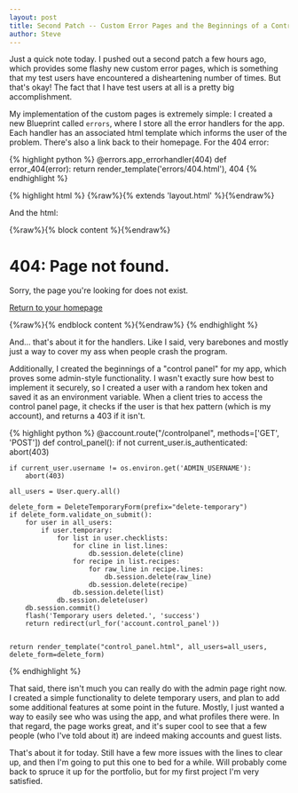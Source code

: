 ```yaml
---
layout: post
title: Second Patch -- Custom Error Pages and the Beginnings of a Control Panel
author: Steve
---
```


Just a quick note today. I pushed out a second patch a few hours ago, which provides some flashy new custom error pages, which is something that my test users have encountered a disheartening number of times. But that's okay! The fact that I have test users at all is a pretty big accomplishment.

My implementation of the custom pages is extremely simple: I created a new Blueprint called `errors`, where I store all the error handlers for the app. Each handler has an associated html template which informs the user of the problem. There's also a link back to their homepage. For the 404 error:

{% highlight python %}
@errors.app_errorhandler(404)
def error_404(error):
    return render_template('errors/404.html'), 404
{% endhighlight %}

{% highlight html %}
{%raw%}{% extends 'layout.html' %}{%endraw%}

And the html:

{%raw%}{% block content %}{%endraw%}
<div class="card my-4">
    <div class="card-body">
        <h1>404: Page not found.</h1>
        <p>Sorry, the page you're looking for does not exist. </p>
        <p><a href="{{url_for('main.home')}}">Return to your homepage</a></p>
    </div>
</div>
{%raw%}{% endblock content %}{%endraw%}
{% endhighlight %}

And... that's about it for the handlers. Like I said, very barebones and mostly just a way to cover my ass when people crash the program.

Additionally, I created the beginnings of a "control panel" for my app, which proves some admin-style functionality. I wasn't exactly sure how best to implement it securely, so I created a user with a random hex token and saved it as an environment variable. When a client tries to access the control panel page, it checks if the user is that hex pattern (which is my account), and returns a 403 if it isn't.

{% highlight python %}
@account.route("/controlpanel", methods=['GET', 'POST'])
def control_panel():
    if not current_user.is_authenticated:
        abort(403)

    if current_user.username != os.environ.get('ADMIN_USERNAME'):
        abort(403)

    all_users = User.query.all()

    delete_form = DeleteTemporaryForm(prefix="delete-temporary")
    if delete_form.validate_on_submit():
        for user in all_users:
            if user.temporary:
                for list in user.checklists:
                    for cline in list.lines:
                        db.session.delete(cline)
                    for recipe in list.recipes:
                        for raw_line in recipe.lines:
                            db.session.delete(raw_line)
                        db.session.delete(recipe)
                    db.session.delete(list)
                db.session.delete(user)
        db.session.commit()
        flash('Temporary users deleted.', 'success')
        return redirect(url_for('account.control_panel'))


    return render_template("control_panel.html", all_users=all_users, delete_form=delete_form)

{% endhighlight %}

That said, there isn't much you can really do with the admin page right now. I created a simple functionality to delete temporary users, and plan to add some additional features at some point in the future. Mostly, I just wanted a way to easily see who was using the app, and what profiles there were. In that regard, the page works great, and it's super cool to see that a few people (who I've told about it) are indeed making accounts and guest lists.

That's about it for today. Still have a few more issues with the lines to clear up, and then I'm going to put this one to bed for a while. Will probably come back to spruce it up for the portfolio, but for my first project I'm very satisfied. 
